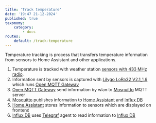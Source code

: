 ```yaml
---
title: 'Track temperature'
date: '19:47 21-12-2024'
published: true
taxonomy:
    category:
        - docs
routes:
    default: /track-temperature
---
```


Temperature tracking is process that transfers temperature information from sensors to Home Assistant and other applications.

1. Temperature is tracked with weather station [sensors with 433 MHz radio](/sensors-with-433-mhz-radio).
2. Information sent by sensors is captured with [Lilygo LoRa32 V2.1_1.6](https://lilygo.cc/products/lora3) which runs [Open MQTT Gateway](/open-mqtt-gateway)
3. [Open MQTT Gateway](/open-mqtt-gateway) send information by wlan to [Mosquitto](/mosquitto) MQTT server
4. [Mosquitto](/mosquitto) publishes information to  [Home Assistant](/home-assistant) and [Influx DB](/influx-db)
5. [Home Assistant](/home-assistant) stores information to sensors which are displayed on frontend
6. [Influx DB](/influx-db) uses [Telegraf](/telegraf) agent to read information to [Influx DB](/influx-db)